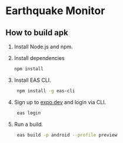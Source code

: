 # Earthquake Monitor

## How to build apk

1. Install Node.js and npm.

2. Install dependencies

   ```bash
   npm install
   ```

3. Install EAS CLI.

   ```bash
    npm install -g eas-cli
   ```

4. Sign up to [expo.dev](https://expo.dev) and login via CLI.

   ```bash
    eas login
   ```

5. Run a build.

   ```bash
    eas build -p android --profile preview
   ```

